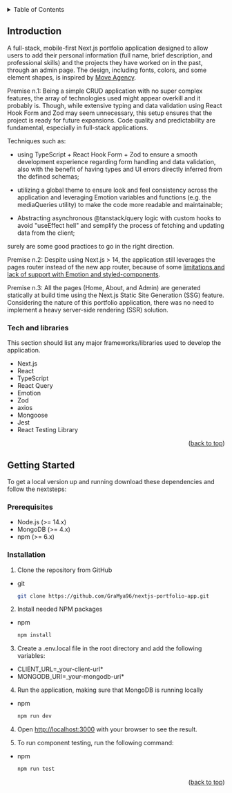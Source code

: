 <!-- TABLE OF CONTENTS -->
<details>
  <summary>Table of Contents</summary>
  <ol>
    <li>
      <a href="#introduction">Introduction</a>
      <ul>
        <li><a href="#tech-and-libraries">Technologies and libraries</a></li>
      </ul>
    </li>
    <li>
      <a href="#getting-started">Getting Started</a>
      <ul>
        <li><a href="#prerequisites">Prerequisites</a></li>
        <li><a href="#installation">Installation</a></li>
      </ul>
    </li>
  </ol>
</details>

<!-- ABOUT THE PROJECT -->

## Introduction

A full-stack, mobile-first Next.js portfolio application designed to allow users to add their personal information (full name, brief description, and professional skills) and the projects they have worked on in the past, through an admin page. The design, including fonts, colors, and some element shapes, is inspired by <a href="https://www.moveagency.com/en">Move Agency</a>.

Premise n.1: Being a simple CRUD application with no super complex features, the array of technologies used might appear overkill and it probably is. Though, while extensive typing and data validation using React Hook Form and Zod may seem unnecessary, this setup ensures that the project is ready for future expansions. Code quality and predictability are fundamental, especially in full-stack applications. 

Techniques such as:

- using TypeScript + React Hook Form + Zod to ensure a smooth development experience regarding form handling and data validation, also with the benefit of having types and UI errors directly inferred from the defined schemas;

- utilizing a global theme to ensure look and feel consistency across the application and leveraging Emotion variables and functions (e.g. the mediaQueries utility) to make the code more readable and maintainable;

- Abstracting asynchronous @tanstack/query logic with custom hooks to avoid "useEffect hell" and semplify the process of fetching and updating data from the client;

surely are some good practices to go in the right direction.

Premise n.2:
Despite using Next.js > 14, the application still leverages the pages router instead of the new app router, because of some <a href="https://nextjs.org/docs/app/building-your-application/styling/css-in-js">limitations and lack of support with Emotion and styled-components</a>.

Premise n.3: All the pages (Home, About, and Admin) are generated
statically at build time using the Next.js Static Site Generation (SSG) feature. Considering the nature of this portfolio application, there was no need to implement a heavy server-side rendering (SSR) solution.

### Tech and libraries

This section should list any major frameworks/libraries used to develop the application.

- Next.js
- React
- TypeScript
- React Query
- Emotion
- Zod
- axios
- Mongoose
- Jest
- React Testing Library

<p align="right">(<a href="#readme-top">back to top</a>)</p>

<!-- GETTING STARTED -->

## Getting Started

To get a local version up and running download these dependencies and follow the nextsteps:

### Prerequisites

- Node.js (>= 14.x)
- MongoDB (>= 4.x)
- npm (>= 6.x)

### Installation

1. Clone the repository from GitHub

- git
  ```sh
  git clone https://github.com/GraMya96/nextjs-portfolio-app.git
  ```

2. Install needed NPM packages

- npm
  ```sh
  npm install
  ```

3. Create a .env.local file in the root directory and add the following variables:

- CLIENT_URL=\_your-client-url\*
- MONGODB_URI=\_your-mongodb-uri\*

4. Run the application, making sure that MongoDB is running locally

- npm
  ```sh
  npm run dev
  ```

4. Open [http://localhost:3000](http://localhost:3000) with your browser to see the result.

5. To run component testing, run the following command:

- npm
  ```sh
  npm run test
  ```

<p align="right">(<a href="#readme-top">back to top</a>)</p>
